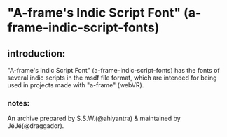 # "A-frame's Indic Script Font" (a-frame-indic-script-fonts)

## introduction:

"A-frame's Indic Script Font" (a-frame-indic-script-fonts) has the fonts of several indic scripts in the msdf file format, which are intended for being used in projects made with "a-frame" (webVR).

### notes:

An archive prepared by S.S.W.(@ahiyantra) & maintained by JéJé(@draggador).
